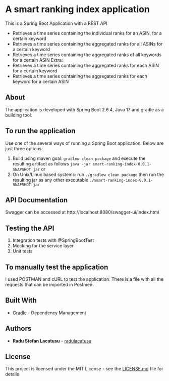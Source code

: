 # A smart ranking index application

This is a Spring Boot Application with a REST API
* Retrieves a time series containing the individual ranks for an ASIN, for a certain keyword
* Retrieves a time series containing the aggregated ranks for all ASINs for a certain keyword
* Retrieves a time series containing the aggregated ranks of all keywords for a certain ASIN
Extra:
* Retrieves a time series containing the aggregated ranks for each ASIN for a certain keyword
* Retrieves a time series containing the aggregated ranks for each keyword for a certain ASIN

## About

The application is developed with Spring Boot 2.6.4, Java 17 and gradle as a building tool.

## To run the application
Use one of the several ways of running a Spring Boot application. Below are just three options:

1. Build using maven goal: `gradlew clean package` and execute the resulting artifact as follows `java -jar smart-ranking-index-0.0.1-SNAPSHOT.jar` or
2. On Unix/Linux based systems: run `./gradlew clean package` then run the resulting jar as any other executable `./smart-ranking-index-0.0.1-SNAPSHOT.jar`

## API Documentation

Swagger can be accessed at http://localhost:8080/swagger-ui/index.html

## Testing the API

1. Integration tests with @SpringBootTest
2. Mocking for the service layer
3. Unit tests

## To manually test the application

I used POSTMAN and cURL to test the application. There is a file with all the requests that can be imported in Postmen. 

## Built With

* [Gradle](https://gradle.org/) - Dependency Management

## Authors

* **Radu Stefan Lacatusu** - [radulacatusu](https://github.com/radulacatusu/)

## License

This project is licensed under the MIT License - see the [LICENSE.md](LICENSE.md) file for details
